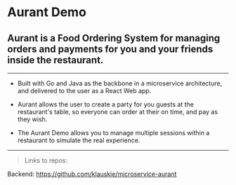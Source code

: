 # Aurant Demo


## Aurant is a Food Ordering System for managing orders and payments for you and your friends inside the restaurant.
___

* Built with Go and Java as the backbone in a microservice architecture, and delivered to the user as a React Web app.

* Aurant allows the user to create a party for you guests at the restaurant's table, so everyone can order at their on time, and pay as they wish.

* The Aurant Demo allows you to manage multiple sessions within a restaurant to simulate the real experience.

___

> Links to repos:

Backend: https://github.com/klauskie/microservice-aurant